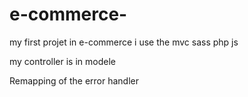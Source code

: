 # e-commerce-
my first projet in e-commerce
i use the mvc sass php js 

my controller is in modele 

Remapping of the error handler
